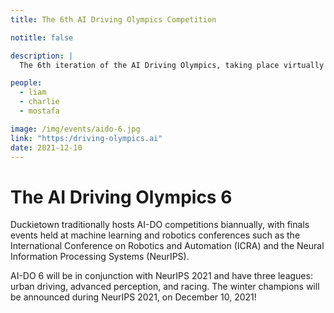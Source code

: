 ```yaml
---
title: The 6th AI Driving Olympics Competition

notitle: false

description: |
  The 6th iteration of the AI Driving Olympics, taking place virtually at NeurIPS 2021. The AI-DO serves to benchmark the state of the art of artificial intelligence in autonomous driving by providing standardized simulation and hardware environments for tasks related to multi-sensory perception and embodied AI.

people:
  - liam
  - charlie
  - mostafa

image: /img/events/aido-6.jpg
link: "https:/driving-olympics.ai"
date: 2021-12-10
---
```


# The AI Driving Olympics 6




Duckietown traditionally hosts AI-DO competitions biannually, with finals events held at machine learning and robotics conferences such as the International Conference on Robotics and Automation (ICRA) and the Neural Information Processing Systems (NeurIPS). 

AI-DO 6 will be in conjunction with NeurIPS 2021 and have three leagues: urban driving, advanced perception, and racing. The winter champions will be announced during NeurIPS 2021, on December 10, 2021!
